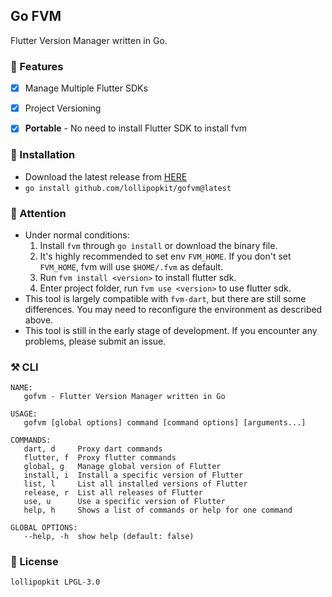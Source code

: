 ## Go FVM
Flutter Version Manager written in Go.

### 🍦 Features
- [x] Manage Multiple Flutter SDKs
- [x] Project Versioning
- [x] **Portable** - No need to install Flutter SDK to install fvm


### 💾 Installation
- Download the latest release from [HERE](https://github.com/lollipopkit/gofvm/releases)
- `go install github.com/lollipopkit/gofvm@latest`

### 🔖 Attention
- Under normal conditions: 
   1. Install `fvm` through `go install` or download the binary file. 
   2. It's highly recommended to set env `FVM_HOME`. If you don't set `FVM_HOME`, fvm will use `$HOME/.fvm` as default.
   3. Run `fvm install <version>` to install flutter sdk.
   4. Enter project folder, run `fvm use <version>` to use flutter sdk.
- This tool is largely compatible with `fvm-dart`, but there are still some differences. You may need to reconfigure the environment as described above.
- This tool is still in the early stage of development. If you encounter any problems, please submit an issue.

### ⚒️ CLI
```
NAME:
   gofvm - Flutter Version Manager written in Go

USAGE:
   gofvm [global options] command [command options] [arguments...]

COMMANDS:
   dart, d     Proxy dart commands
   flutter, f  Proxy flutter commands
   global, g   Manage global version of Flutter
   install, i  Install a specific version of Flutter
   list, l     List all installed versions of Flutter
   release, r  List all releases of Flutter
   use, u      Use a specific version of Flutter
   help, h     Shows a list of commands or help for one command

GLOBAL OPTIONS:
   --help, -h  show help (default: false)
```

### 📝 License
```
lollipopkit LPGL-3.0
```